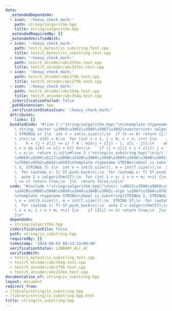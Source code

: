 ```yaml
---
data:
  _extendedDependsOn:
  - icon: ':heavy_check_mark:'
    path: string/zalgorithm.hpp
    title: string/zalgorithm.hpp
  _extendedRequiredBy: []
  _extendedVerifiedWith:
  - icon: ':heavy_check_mark:'
    path: test/1_mytest/is_substring.test.cpp
    title: test/1_mytest/is_substring.test.cpp
  - icon: ':heavy_check_mark:'
    path: test/5_atcoder/abc237ex.test.cpp
    title: test/5_atcoder/abc237ex.test.cpp
  - icon: ':heavy_check_mark:'
    path: test/5_atcoder/abc279b.test.cpp
    title: test/5_atcoder/abc279b.test.cpp
  - icon: ':heavy_check_mark:'
    path: test/5_atcoder/abc354g.test.cpp
    title: test/5_atcoder/abc354g.test.cpp
  _isVerificationFailed: false
  _pathExtension: hpp
  _verificationStatusIcon: ':heavy_check_mark:'
  attributes:
    links: []
  bundledCode: "#line 2 \"string/zalgorithm.hpp\"\n\ntemplate <typename STRING> //\
    \ string, vector \u3069\u3061\u3089\u3067\u3082\nvector<int> zalgorithm(const\
    \ STRING& s) {\n  int n = int(s.size());\n  if (n == 0) return {};\n  vector<int>\
    \ z(n);\n  z[0] = 0;\n  for (int i = 1, j = 0; i < n; i++) {\n    int& k = z[i];\n\
    \    k = (j + z[j] <= i) ? 0 : min(j + z[j] - i, z[i - j]);\n    while (i + k\
    \ < n && s[k] == s[i + k]) k++;\n    if (j + z[j] < i + z[i]) j = i;\n  }\n  z[0]\
    \ = n;\n  return z;\n}\n#line 2 \"string/is_substring.hpp\"\n\n// \u9023\u7D9A\
    \u90E8\u5206\u5217\u306B\u542B\u3080\u304B\u3069\u3046\u304B\u3002z-algo \u3067\
    \u7DDA\u5F62\u6642\u9593\ntemplate <typename STRING>\nbool is_substring(STRING&\
    \ S, STRING& T) {\n  int n = int(S.size()), m = int(T.size());\n  STRING ST;\n\
    \  for (auto&& x: S) ST.push_back(x);\n  for (auto&& x: T) ST.push_back(x);\n\
    \  auto Z = zalgorithm(ST);\n  for (int i = n; i < n + m; ++i) {\n    if (Z[i]\
    \ >= n) return true;\n  }\n  return false;\n}\n"
  code: "#include \"string/zalgorithm.hpp\"\n\n// \u9023\u7D9A\u90E8\u5206\u5217\u306B\
    \u542B\u3080\u304B\u3069\u3046\u304B\u3002z-algo \u3067\u7DDA\u5F62\u6642\u9593\
    \ntemplate <typename STRING>\nbool is_substring(STRING& S, STRING& T) {\n  int\
    \ n = int(S.size()), m = int(T.size());\n  STRING ST;\n  for (auto&& x: S) ST.push_back(x);\n\
    \  for (auto&& x: T) ST.push_back(x);\n  auto Z = zalgorithm(ST);\n  for (int\
    \ i = n; i < n + m; ++i) {\n    if (Z[i] >= n) return true;\n  }\n  return false;\n\
    }\n"
  dependsOn:
  - string/zalgorithm.hpp
  isVerificationFile: false
  path: string/is_substring.hpp
  requiredBy: []
  timestamp: '2024-09-03 08:13:21+09:00'
  verificationStatus: LIBRARY_ALL_AC
  verifiedWith:
  - test/1_mytest/is_substring.test.cpp
  - test/5_atcoder/abc354g.test.cpp
  - test/5_atcoder/abc279b.test.cpp
  - test/5_atcoder/abc237ex.test.cpp
documentation_of: string/is_substring.hpp
layout: document
redirect_from:
- /library/string/is_substring.hpp
- /library/string/is_substring.hpp.html
title: string/is_substring.hpp
---
```

